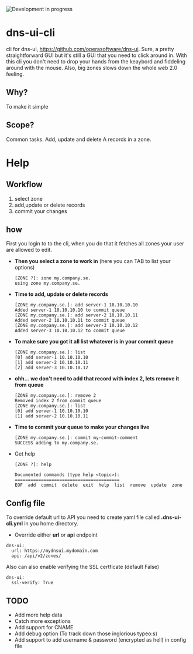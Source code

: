 ![Development in progress](https://img.shields.io/badge/Dev%20status-In--Progress-orange.svg)

# dns-ui-cli
cli for dns-ui, https://github.com/operasoftware/dns-ui. Sure, a pretty straightforward GUI but it's still a GUI that you need to click around in. With this cli you don't need to drop your hands from the keaybord and fiddeling around with the mouse. Also, big zones slows down the whole web 2.0 feeling.

## Why?
To make it simple

## Scope?
Common tasks. Add, update and delete A records in a zone.

# Help
## Workflow
1. select zone
2. add,update or delete records
3. commit your changes

## how
First you login to to the cli, when you do that it fetches all zones your user are allowed to edit. 
- **Then you select a zone to work in** (here you can TAB to list your options)
  ```
  [ZONE ?]: zone my.company.se. 
  using zone my.company.se.
  ```
- **Time to add, update or delete records**
  ```
  [ZONE my.company.se.]: add server-1 10.10.10.10
  Added server-1 10.10.10.10 to commit queue
  [ZONE my.company.se.]: add server-2 10.10.10.11
  Added server-2 10.10.10.11 to commit queue
  [ZONE my.company.se.]: add server-3 10.10.10.12
  Added server-3 10.10.10.12 to commit queue
  ```
- **To make sure you got it all list whatever is in your commit queue**
  ```
  [ZONE my.company.se.]: list
  [0] add server-1 10.10.10.10
  [1] add server-2 10.10.10.11
  [2] add server-3 10.10.10.12
  ```
- **ohh... we don't need to add that record with index 2, lets remove it from queue**
  ```
  [ZONE my.company.se.]: remove 2
  Removed index 2 from commit queue
  [ZONE my.company.se.]: list
  [0] add server-1 10.10.10.10
  [1] add server-2 10.10.10.11
  ```
- **Time to commit your queue to make your changes live**
  ```
  [ZONE my.company.se.]: commit my-commit-comment
  SUCCESS adding to my.company.se.
  ```
  
- Get help
  ```
  [ZONE ?]: help

  Documented commands (type help <topic>):
  ========================================
  EOF  add  commit  delete  exit  help  list  remove  update  zone
  ```
## Config file

To override default url to API you need to create yaml file called **.dns-ui-cli.yml** in you home directory.

* Override either **url** or **api** endpoint

```
dns-ui:
  url: https://mydnsui.mydomain.com
  api: /api/v2/zones/

```
Also can also enable verifying the SSL certficate (default False)

```
dns-ui:
  ssl-verify: True

```

## TODO

- Add more help data
- Catch more exceptions
- Add support for CNAME
- Add debug option (To track down those inglorious typeo:s)
- Add support to add username & password (encrypted as hell) in config file

